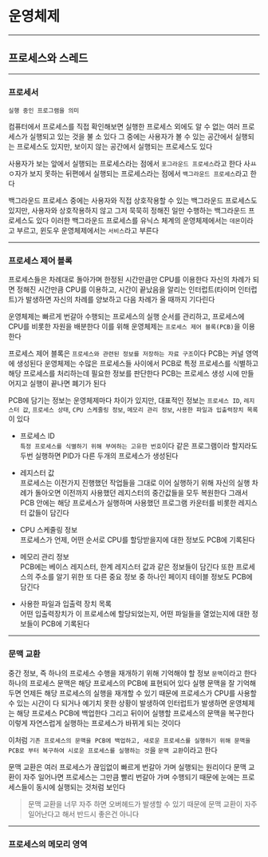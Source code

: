 # 운영체제
---
## 프로세스와 스레드
---
### 프로세서
```
실행 중인 프로그램을 의미
```
컴퓨터에서 프로세스를 직접 확인해보면 실행한 프로세스 외에도 알 수 없는 여러 프로세스가 실행되고 있는 것을 불 소 있다
그 중에는 사용자가 볼 수 있는 공간에서 실행되는 프로세스도 있지만, 보이지 않는 공간에서 실행되는 프로세스도 있다

사용자가 보는 앞에서 실행되는 프로세스라는 점에서 `포그라운드 프로세스`라고 한다
사ㅛㅇ자가 보지 못하는 뒤편에서 실행되는 프로세스라는 점에서 `백그라운드 프로세스`라고 한다

백그라운드 프로세스 중에는 사용자와 직접 상호작용할 수 있는 백그라운드 프로세스도 있지만, 사용자와 상호작용하지 않고 그저 묵묵히 정해진 일만 수행하는 백그라운드 프로세스도 있다
이러한 백그라운드 프로세스를 유닉스 체계의 운영체제에서는 `데몬`이라고 부르고, 윈도우 운영체제에서는 `서비스`라고 부른다

---
### 프로세스 제어 블록
프로세스들은 차례대로 돌아가며 한정된 시간만큼만 CPU를 이용한다
자신의 차례가 되면 정해진 시간만큼 CPU를 이용하고, 시간이 끝났음을 알리는 인터럽트(타이머 인터럽트)가 발생하면 자신의 차례를 양보하고 다음 차례가 올 때까지 기다린다

운영체제는 빠르게 번갈아 수행되는 프로세스의 실행 순서를 관리하고, 프로세스에 CPU를 비롯한 자원을 배분한다
이를 위해 운영체제는 `프로세스 제어 블록(PCB)`을 이용한다

프로세스 제어 블록은 `프로세스와 관련된 정보를 저장하는 자료 구조`이다
PCB는 커널 영역에 생성된다
운영체제는 수많은 프로세스들 사이에서 PCB로 특정 프로세스를 식별하고 해당 프로세스를 처리하는데 필요한 정보를 판단한다
PCB는 프로세스 생성 시에 만들어지고 실행이 끝나면 폐기가 된다

PCB에 담기는 정보는 운영체제마다 차이가 있지만, 대표적인 정보는 `프로세스 ID`, `레지스터 값`, `프로세스 상태`, `CPU 스케줄링 정보`, `메모리 관리 정보`, `사용한 파일과 입출력장치 목록`이 있다

- 프로세스 ID     
`특정 프로세스를 식별하기 위해 부여하는 고유한 번호`이다
같은 프로그램이라 할지라도 두번 실행하면 PID가 다른 두개의 프로세스가 생성된다

- 레지스터 값   
프로세스는 이전가지 진행했던 작업들을 그대로 이어 실행하기 위해 자신의 실행 차례가 돌아오면 이전까지 사용했던 레지스터의 중간값들을 모두 복원한다
그래서 PCB 안에는 해당 프로세스가 실행하며 사용했던 프로그램 카운터를 비롯한 레지스터 값들이 담긴다

- CPU 스케줄링 정보   
프로세스가 언제, 어떤 순서로 CPU를 할당받을지에 대한 정보도 PCB에 기록된다

- 메모리 관리 정보   
PCB에는 베이스 레지스터, 한계 레지스터 값과 같은 정보들이 담긴다
또한 프로세스의 주소를 알기 위한 또 다른 중요 정보 중 하나인 페이지 테이블 정보도 PCB에 담긴다

- 사용한 파일과 입출력 장치 목록   
어떤 입출력장치가 이 프로세스에 할당되었는지, 어떤 파일들을 열었는지에 대한 정보들이 PCB에 기록된다

---
### 문맥 교환
중간 정보, 즉 하나의 프로세스 수행을 재개하기 위해 기억해야 할 정보 `문맥`이라고 한다
하나의 프로세스 문맥은 해당 프로세스의 PCB에 표현되어 있다
실행 문맥을 잘 기억해 두면 언제든 해당 프로세스의 실행을 재개할 수 있기 때문에 프로세스가 CPU를 사용할 수 있는 시간이 다 되거나 예기치 못한 상황이 발생하여 인터럽트가 발생하면 운영체제는 해당 프로세스 PCB에 백업한다
그리고 뒤이어 실행할 프로세스의 문맥을 복구한다
이렇게 자연스럽게 실행하는 프로세스가 바뀌게 되는 것이다

이처럼 `기존 프로세스의 문맥을 PCB에 백업하고, 새로운 프로세스를 실행하기 위해 문맥을 PCB로 부터 복구하여 시로운 프로세스를 실행하는 것`을 `문맥 교환`이라고 한다

문맥 교환은 여러 프로세스가 끊임없이 빠르게 번갈아 가며 실행되는 원리이다
문맥 교환이 자주 일어나면 프로세스는 그만큼 빨리 번갈아 가며 수행되기 때문에 눈에는 프로세스들이 동시에 실행되는 것처럼 보인다
> 문맥 교환을 너무 자주 하면 오버헤드가 발생할 수 있기 때문에 문맥 교환이 자주 일어난다고 해서 반드시 좋은건 아니다

---
### 프로세스의 메모리 영역
